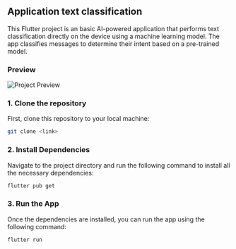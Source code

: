 ## Application text classification

This Flutter project is an basic AI-powered application that performs text classification directly on the device using a machine learning model. The app classifies messages to determine their intent based on a pre-trained model.

### Preview

![Project Preview](demo.gif)

### 1. Clone the repository

First, clone this repository to your local machine:

```bash
git clone <link>
```

### 2. Install Dependencies

Navigate to the project directory and run the following command to install all the necessary dependencies:

```bash
flutter pub get
```

### 3. Run the App

Once the dependencies are installed, you can run the app using the following command:

```bash
flutter run
```
